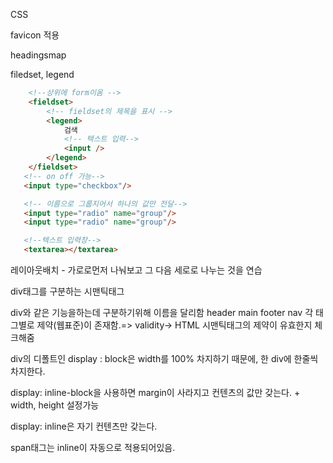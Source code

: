 CSS



favicon 적용

headingsmap

filedset, legend

```html
    <!--상위에 form이옴 -->
    <fieldset>
        <!-- fieldset의 제목을 표시 -->
        <legend>
            검색
            <!-- 텍스트 입력-->
            <input />
        </legend>
    </fieldset>
   <!-- on off 가능-->
   <input type="checkbox"/>

   <!-- 이름으로 그룹지어서 하나의 값만 전달-->
   <input type="radio" name="group"/>
   <input type="radio" name="group"/>

   <!--텍스트 입력창-->
   <textarea></textarea>
```

레이아웃배치 - 가로로먼저 나눠보고 그 다음 세로로 나누는 것을 연습



div태그를 구분하는 시맨틱태그

div와 같은 기능을하는데 구분하기위해 이름을 달리함 header main footer nav 각 태그별로 제약(웹표준)이 존재함.=> validity-> HTML 시맨틱태그의 제약이 유효한지 체크해줌



div의 디폴트인 display : block은 width를 100% 차지하기 때문에, 한 div에 한줄씩 차지한다.

display: inline-block을 사용하면 margin이 사라지고 컨텐츠의 값만 갖는다. + width, height 설정가능

display: inline은 자기 컨텐츠만 갖는다.

span태그는 inline이 자동으로 적용되어있음.



 